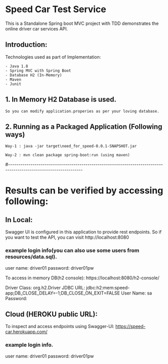 # Speed Car Test Service
This is a Standalone Spring boot MVC project with TDD demonstrates the online driver car services API.

## Introduction:
Technologies used as part of Implementation:

	- Java 1.8
	- Spring MVC with Spring Boot
	- Database H2 (In-Memory)
	- Maven
	- Junit

## 1. In Memory H2 Database is used.
    So you can modify application.properies as per your loving database. 

## 2. Running as a Packaged Application (Following ways)
    Way-1 : java -jar target\need_for_speed-0.0.1-SNAPSHOT.jar

    Way-2 : mvn clean package spring-boot:run (using maven)


#------------------------------------------------------------------------------------------------------------------
# Results can be verified by accessing following:

## In Local:
Swagger UI is configured in this application to provide rest endpoints.
So if you want to test the API, you can visit http://localhost:8080

### example login info(you can also use some users from resources/data.sql). 
user name: driver01
password: driver01pw

To access in memory DB(h2 console): https://localhost:8080/h2-console/

Driver Class: org.h2.Driver
JDBC URL: jdbc:h2:mem:speed-app;DB_CLOSE_DELAY=-1;DB_CLOSE_ON_EXIT=FALSE
User Name: sa
Password: 


## Cloud (HEROKU public URL):

To inspect and access endpoints using Swagger-UI: https://speed-car.herokuapp.com/

### example login info.
user name: driver01
password: driver01pw


